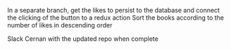 In a separate branch, get the likes to persist to the database and connect the clicking of the button to a redux action
Sort the books according to the number of likes in descending order

Slack Cernan with the updated repo when complete

